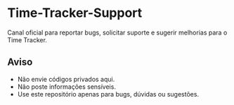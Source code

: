 # Time-Tracker-Support
Canal oficial para reportar bugs, solicitar suporte e sugerir melhorias para o Time Tracker.

## Aviso

- Não envie códigos privados aqui.
- Não poste informações sensíveis.
- Use este repositório apenas para bugs, dúvidas ou sugestões.
